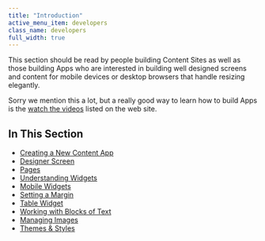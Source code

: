 ```yaml
---
title: "Introduction"
active_menu_item: developers
class_name: developers
full_width: true
---
```



This section should be read by people building Content Sites as well as those building Apps who are interested in building well designed screens and content for mobile devices or desktop browsers that handle resizing elegantly.

Sorry we mention this a lot, but a really good way to learn how to build Apps is the [watch the videos](/developers/training-videos) listed on the web site. 

## In This Section

 - [Creating a New Content App](/developers/documentation/product-guide/content-and-app-layout/introduction/creating-a-new-content-app)
 - [Designer Screen](/developers/documentation/product-guide/content-and-app-layout/introduction/designer-screen)
 - [Pages](/developers/documentation/product-guide/content-and-app-layout/introduction/pagesintro)
 - [Understanding Widgets](/developers/documentation/product-guide/content-and-app-layout/introduction/understanding-widgets)
 - [Mobile Widgets](/developers/documentation/product-guide/content-and-app-layout/introduction/mobile-widgets)
 - [Setting a Margin](/developers/documentation/product-guide/content-and-app-layout/introduction/setting-a-margin)
 - [Table Widget](/developers/documentation/product-guide/content-and-app-layout/introduction/table-widget)
 - [Working with Blocks of Text](/developers/documentation/product-guide/content-and-app-layout/introduction/working-with-blocks-of-text)
 - [Managing Images](/developers/documentation/product-guide/content-and-app-layout/introduction/managing-images)
 - [Themes & Styles](/developers/documentation/product-guide/content-and-app-layout/introduction/themes-styles/)
